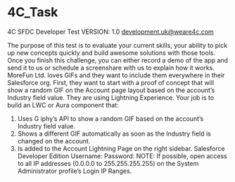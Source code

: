 # 4C_Task

4C
SFDC Developer Test
VERSION: 1.0
development.uk@weare4c.com

The purpose of this test is to evaluate your current skills, your ability to pick up new concepts quickly and build awesome solutions with those tools.
Once you finish this challenge, you can either record a demo of the app and send it to us or schedule a screenshare with us to explain how it works.
MoreFun Ltd. loves GIFs and they want to include them everywhere in their Salesforce org. First, they want to start with a proof of concept that will show a random GIF on the Account page layout based on the account’s Industry field value. They are using Lightning Experience.
Your job is to build an LWC or Aura component that:
1. Uses G​ iphy’s API​ to show a random GIF based on the account’s Industry field value.
2. Shows a different GIF automatically as soon as the Industry field is changed on the account.
3. Is added to the Account Lightning Page on the right sidebar.
Salesforce Developer Edition
Username:
Password:
NOTE:​ If possible, open access to all IP addresses (0.0.0.0 to 255.255.255.255) on the System Administrator profile’s Login IP Ranges.
